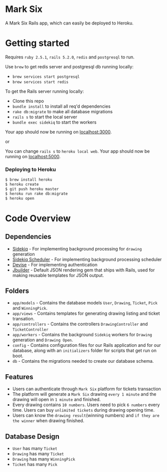 # Mark Six

A Mark Six Rails app, which can easily be deployed to Heroku.

# Getting started

Requires `ruby 2.5.1`, `rails 5.2.0`, `redis` and `postgresql` to run.

Use `brew` to get redis server and postgresql db running locally:

- `brew services start postgresql`
- `brew services start redis`


To get the Rails server running locally:

- Clone this repo
- `bundle install` to install all req'd dependencies
- `rake db:migrate` to make all database migrations
- `rails s` to start the local server
- `bundle exec sidekiq` to start the workers

Your app should now be running on [localhost:3000](http://localhost:3000/).

or

You can change `rails s` to `heroku local web`. Your app should now be running on [localhost:5000](http://localhost:5000/).

### Deploying to Heroku

```sh
$ brew install heroku
$ heroku create
$ git push heroku master
$ heroku run rake db:migrate
$ heroku open
```

# Code Overview

## Dependencies

- [Sidekiq](https://github.com/mperham/sidekiq) - For implementing background processing for `drawing` generation
- [Sidekiq Scheduler](https://github.com/moove-it/sidekiq-scheduler) - For implementing background processing scheduler
- [Devise](https://github.com/plataformatec/devise) - For implementing authentication
- [Jbuilder](https://github.com/rails/jbuilder) - Default JSON rendering gem that ships with Rails, used for making reusable templates for JSON output.


## Folders

- `app/models` - Contains the database models `User`, `Drawing`, `Ticket`, `Pick` and `WinningPick`.
- `app/views` - Contains templates for generating drawing listing and ticket transation.
- `app/controllers` - Contains the controllers `DrawingController` and `TicketController`
- `app/workers` - Contains the background `Sidekiq` workers for `Drawing` generation and `Drawing Open`.
- `config` - Contains configuration files for our Rails application and for our database, along with an `initializers` folder for scripts that get run on boot.
- `db` - Contains the migrations needed to create our database schema.

## Features

- Users can authenticate through `Mark Six` platform for tickets transaction
- The platform will generate a `Mark Six` drawing `every 1 minute` and the drawing will open in `1 minute` and finished. 
- Every drawing contains `10 numbers`. Users need to pick `6 numbers` every time. Users can buy `unlimited tickets` during drawing opening time. 
- Users can know the `drawing result`(winning numbers) and `if they are the winner` when drawing finished.

## Database Design

- `User` has many `Ticket`
- `Drawing` has many `Ticket`
- `Drawing` has many `WinningPick`
- `Ticket` has many `Pick`

